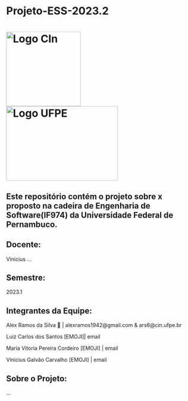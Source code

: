 # Projeto-ESS-2023.2

<h1 vertical-align= "middle">
  <img src="https://github.com/Alexramoss/Projeto-ES-2023.2/assets/93000795/d5406222-3948-4e09-b4fe-521dd665cfd9" alt="Logo CIn"     height=200px width=200px> <img src="https://github.com/Alexramoss/Projeto-ES-2023.2/assets/93000795/165974cb-1fe2-45b2-ba05-13d7c526f1cf" alt="Logo UFPE" height=200px width=300px>
</h1>

## Este repositório contém o projeto sobre x proposto na cadeira de Engenharia de Software(IF974) da Universidade Federal de Pernambuco.

## Docente: 
<p align="left" vertical-align= "middle">Vínicius ...</p>

## Semestre: 
<p align="left" vertical-align= "middle">2023.1</p>

## Integrantes da Equipe:
<p align="left" vertical-align= "middle">Alex Ramos da Silva 🌟 | alexramos1942@gmail.com & ars6@cin.ufpe.br</p>
<p align="left" vertical-align= "middle">Luiz Carlos dos Santos [EMOJI]| email</p>
<p align="left" vertical-align= "middle">Maria Vitoria Pereira Cordeiro [EMOJI] | email</p>
<p align="left" vertical-align= "middle">Vinícius Galvão Carvalho [EMOJI] | email</p>

## Sobre o Projeto:

...
